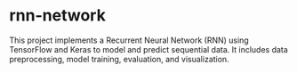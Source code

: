 # rnn-network
This project implements a Recurrent Neural Network (RNN) using TensorFlow and Keras to model and predict sequential data. It includes data preprocessing, model training, evaluation, and visualization.
